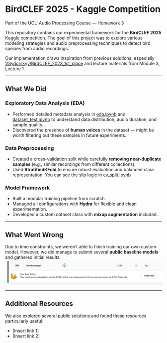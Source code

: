 # BirdCLEF 2025 - Kaggle Competition  
Part of the UCU Audio Processing Course — Homework 3  

This repository contains our experimental framework for the **BirdCLEF 2025** Kaggle competition. The goal of this project was to explore various modeling strategies and audio preprocessing techniques to detect bird species from audio recordings.  

Our implementation draws inspiration from previous solutions, especially [VSydorskyy/BirdCLEF_2023_1st_place](https://github.com/VSydorskyy/BirdCLEF_2023_1st_place) and lecture materials from Module 3, Lecture 1.

---

## What We Did  

### Exploratory Data Analysis (EDA)
- Performed detailed metadata analysis in [eda.ipynb](https://github.com/te1ord/BirdCLEF2025/blob/main/notebooks/eda.ipynb) and [dataset_test.ipynb](https://github.com/te1ord/BirdCLEF2025/blob/main/notebooks/dataset_test.ipynb) to understand data distribution, audio duration, and sample quality.
- Discovered the presence of **human voices** in the dataset — might be worth filtering out these samples in future experiments.

### Data Preprocessing
- Created a cross-validation split while carefully **removing near-duplicate samples** (e.g., similar recordings from different collections).
- Used **StratifiedKFold** to ensure robust evaluation and balanced class representation.
You can see the slip logic in [cv_split.ipynb](https://github.com/te1ord/BirdCLEF2025/blob/main/notebooks/cv_split.ipynb)

### Model Framework
- Built a modular training pipeline from scratch.
- Managed all configurations with **Hydra** for flexible and clean experimentation.
- Developed a custom dataset class with **mixup augmentation** included.

---

## What Went Wrong  
Due to time constraints, we weren’t able to finish training our own custom model. However, we did manage to submit several **public baseline models** and gathered initial results:  
![Alt text](assets/photo_2025-04-14_23-06-09.jpg)

---

## Additional Resources  
We also explored several public solutions and found these resources particularly useful:
- [Insert link 1]  
- [Insert link 2]